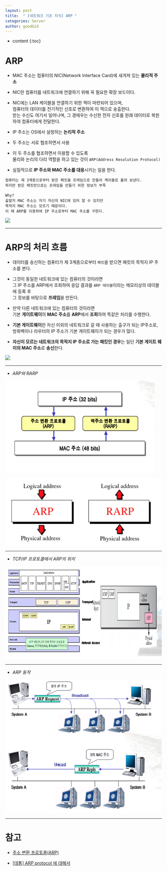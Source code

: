 ```yaml
---
layout: post
title:  " [네트워크 기초 지식] ARP "
categories: Server
author: goodGid
---
```

* content
{:toc}


# ARP

* MAC 주소는 컴퓨터의 NIC(Network Interface Card)에 새겨져 있는 <b>물리적 주소</b>

* NIC란 컴퓨터를 네트워크에 연결하기 위해 꼭 필요한 확장 보드이다.

* NIC에는 LAN 케이블을 연결하기 위한 잭이 마련되어 있으며, <br> 컴퓨터의 데이터를 전기적인 신호로 변환하여 이 잭으로 송출한다.<br> 받는 수신도 여기서 일어나며, 그 경에우는 수신한 전자 신호를 원래 데이터로 복원하여 컴퓨터에게 전달한다.

* IP 주소는 OS에서 설정하는 <b>논리적 주소</b>

* 두 주소는 서로 협조하면서 사용

* 이 두 주소를 협조하면서 이용할 수 있도록 <br> 물리와 논리의 다리 역할을 하고 있는 것이 `ARP(Address Resolution Protocol)`

* 실질적으로 <b>IP 주소와 MAC 주소를 대응</b>시키는 일을 한다.











```
컴퓨터는 제 3계층으로부터 받은 패킷을 프레임으로 만들어 케이블로 흘려 보낸다.
하지만 받은 패킷만으로는 프레임을 만들기 위한 정보가 부족

Why? 
출발지 MAC 주소는 자기 자신의 NIC에 있어 알 수 있지만
목적지 MAC 주소는 모르기 때문이다.
이 때 ARP를 이용하여 IP 주소로부터 MAC 주소를 구한다.
```


![](/assets/img/server/arp_6.png) 



---

# ARP의 처리 흐름

* 데이터를 송신하는 컴퓨터가 제 3계층으로부터 `패킷`을 받으면 패킷의 목적지 IP 주소를 본다.

* 그것이 동일한 네트워크에 있는 컴퓨터의 것이라면 <br> 그 IP 주소를 ARP에서 조회하여 응답 결과를 `ARP 테이블`이라는 메모리상의 테이블에 등록 후 <br> 그 정보를 바탕으로 **프레임**을 만든다.

* 만약 다른 네트워크에 있는 컴퓨터의 것이라면 <br> 기본 **게이트웨이**의 **MAC 주소**를 **ARP**에서 **조회**하여 똑같은 처리를 수행한다.

* **기본 게이트웨이**란 자신 이외의 네트워크로 갈 때 사용하는 출구가 되는 IP주소로, <br> 방화벽이나 라우터의 IP 주소가 기본 게이트웨이가 되는 경우가 많다.

* **자신이 모르는 네트워크의 목적지 IP 주소로 가는 패킷인 경우**는 일단 **기본 게이트 웨이의 MAC 주소**로 **송신**한다.


![](/assets/img/server/arp_1.png) 


---


* *ARP와 RARP*

![](/assets/img/server/arp_2.png) 

![](/assets/img/server/arp_5.png) 

---

* *TCP/IP 프로토콜에서 ARP의 위치*

![](/assets/img/server/arp_3.png)


---

* *ARP 동작*

![](/assets/img/server/arp_4.png)


---

# 참고 

* [주소 변환 프로토콜(ARP)](http://elearning.kocw.net/document/lec/2012/AnDong/ChungJoongSoo/3-1.pdf)

* [[데통] ARP protocol 에 대해서](http://blockdmask.tistory.com/189)